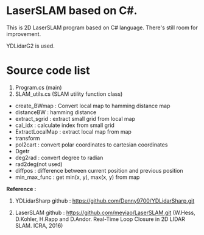 # LaserSLAM based on C#.

This is 2D LaserSLAM program based on C# language.
There's still room for improvement.

YDLidarG2 is used.

# Source code list

1. Program.cs (main)
2. SLAM_utils.cs (SLAM utility function class)
 - create_BWmap : Convert local map to hamming distance map
 - distanceBW : hamming distance 
 - extract_sgrid : extract small grid from local map
 - cal_idx : calculate index from small grid
 - ExtractLocalMap : extract local map from map
 - transform
 - pol2cart : convert polar coordinates to cartesian coordinates
 - Dgetr
 - deg2rad : convert degree to radian
 - rad2deg(not used)
 - diffpos : difference between current position and previous position
 - min_max_func : get min(x, y), max(x, y) from map


**Reference :**

1. YDLidarSharp github : https://github.com/Denny9700/YDLidarSharp.git

2. LaserSLAM github : https://github.com/meyiao/LaserSLAM.git (W.Hess, D.Kohler, H.Rapp and D.Andor. Real-Time Loop Closure in 2D LIDAR SLAM. ICRA, 2016)
